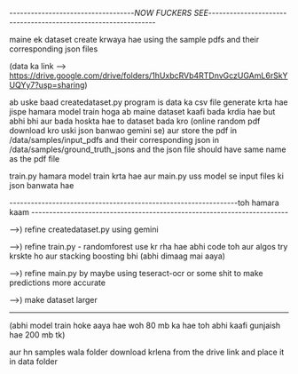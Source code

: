 -----------------------------------*NOW FUCKERS SEE*---------------------------------------------------------------


maine ek dataset create krwaya hae using the sample pdfs and their corresponding json files

(data ka link --> https://drive.google.com/drive/folders/1hUxbcRVb4RTDnvGczUGAmL6rSkYUQYy7?usp=sharing)


ab uske baad createdataset.py program is data ka csv file generate krta hae jispe hamara model train hoga
ab maine dataset kaafi bada krdia hae but abhi bhi aur bada hoskta hae to dataset bada kro (online random pdf download kro uski json banwao gemini se) aur store the pdf in /data/samples/input_pdfs and their corresponding json in /data/samples/ground_truth_jsons and the json file should have same name as the pdf file


train.py hamara model train krta hae
aur main.py uss model se input files ki json banwata hae

----------------------------------------------------------------toh hamara kaam ------------------------------------------------------------------------

-->) refine createdataset.py using gemini 


-->) refine train.py - randomforest use kr rha hae abhi code toh aur algos try krskte ho aur stacking boosting bhi (abhi dimaag mai aaya)


-->) refine main.py by maybe using teseract-ocr or some shit to make predictions more accurate 


-->) make dataset larger

---------------------------------------------------------------------------------------------------------------------------------------------------


(abhi model train hoke aaya hae woh 80 mb ka hae toh abhi kaafi gunjaish hae 200 mb tk)


aur hn samples wala folder download krlena from the drive link and place it in data folder


